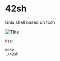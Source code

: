 # 42sh
Unix shell based on tcsh


![Title](http://i.imgur.com/20tvSnb.png)


```
Use:

make
./42sh
```

